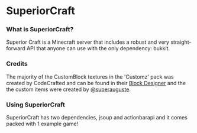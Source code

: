 # SuperiorCraft

### What is SuperiorCraft?
Superior Craft is a Minecraft server that includes a robust and very straight-forward API that anyone can use with the only dependency: bukkit.

### Credits
The majority of the CustomBlock textures in the 'Customz' pack was created by CodeCrafted and can be found in their [Block Designer](https://codecrafted.net/blockdesigner) and the the custom items were created by [@superauguste](https://github.com/SuperAuguste).

### Using SuperiorCraft
SuperiorCraft has two dependencies, jsoup and actionbarapi and it comes packed with 1 example game!